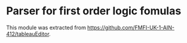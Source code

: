 # Parser for first order logic fomulas

This module was extracted from https://github.com/FMFI-UK-1-AIN-412/tableauEditor.